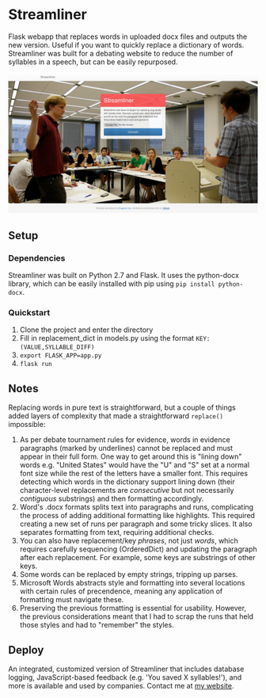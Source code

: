 # Streamliner

Flask webapp that replaces words in uploaded docx files and outputs the new version. Useful if you want to quickly replace a dictionary of words. Streamliner was built for a debating website to reduce the number of syllables in a speech, but can be easily repurposed.

![Screenshot](screenshot.png "Screenshot")

## Setup

### Dependencies

Streamliner was built on Python 2.7 and Flask. It uses the python-docx library, which can be easily installed with pip using `pip install python-docx`.

### Quickstart

1. Clone the project and enter the directory
2. Fill in replacement_dict in models.py using the format `KEY: (VALUE,SYLLABLE_DIFF)`
3. `export FLASK_APP=app.py`
4. `flask run`

## Notes
Replacing words in pure text is straightforward, but a couple of things added layers of complexity that made a straightforward `replace()` impossible:
1. As per debate tournament rules for evidence, words in evidence paragraphs (marked by underlines) cannot be replaced and must appear in their full form. One way to get around this is "lining down" words e.g. "United States" would have the "U" and "S" set at a normal font size while the rest of the letters have a smaller font. This requires detecting which words in the dictionary support lining down (their character-level replacements are *consecutive* but not necessarily *contiguous* substrings) and then formatting accordingly.
2. Word's .docx formats splits text into paragraphs and runs, complicating the process of adding additional formatting like highlights. This required creating a new set of runs per paragraph and some tricky slices. It also separates formatting from text, requiring additional checks.
3. You can also have replacement/key *phrases*, not just *words*, which requires carefully sequencing (OrderedDict) and updating the paragraph after each replacement. For example, some keys are substrings of other keys.
4. Some words can be replaced by empty strings, tripping up parses.
5. Microsoft Words abstracts style and formatting into several locations with certain rules of precendence, meaning any application of formatting must navigate these.
6. Preserving the previous formatting is essential for usability. However, the previous considerations meant that I had to scrap the runs that held those styles and had to "remember" the styles.

## Deploy
An integrated, customized version of Streamliner that includes database logging, JavaScript-based feedback (e.g. 'You saved X syllables!'), and more is available and used by companies. Contact me at [my website](https://www.pinewebarchitects.com/).
